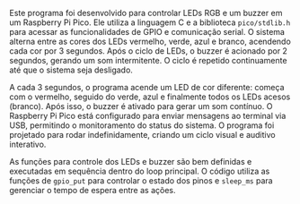 Este programa foi desenvolvido para controlar LEDs RGB e um buzzer em um Raspberry Pi Pico. Ele utiliza a linguagem C e a biblioteca `pico/stdlib.h` para acessar as funcionalidades de GPIO e comunicação serial. O sistema alterna entre as cores dos LEDs vermelho, verde, azul e branco, acendendo cada cor por 3 segundos. Após o ciclo de LEDs, o buzzer é acionado por 2 segundos, gerando um som intermitente. O ciclo é repetido continuamente até que o sistema seja desligado.

A cada 3 segundos, o programa acende um LED de cor diferente: começa com o vermelho, seguido do verde, azul e finalmente todos os LEDs acesos (branco). Após isso, o buzzer é ativado para gerar um som contínuo. O Raspberry Pi Pico está configurado para enviar mensagens ao terminal via USB, permitindo o monitoramento do status do sistema. O programa foi projetado para rodar indefinidamente, criando um ciclo visual e auditivo interativo. 

As funções para controle dos LEDs e buzzer são bem definidas e executadas em sequência dentro do loop principal. O código utiliza as funções de `gpio_put` para controlar o estado dos pinos e `sleep_ms` para gerenciar o tempo de espera entre as ações.
